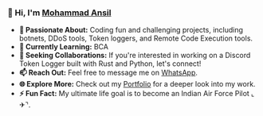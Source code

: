 ### 👋 Hi, I'm [Mohammad Ansil](https://github.com/MasterOfBrokenLogic)

- **👀 Passionate About:** Coding fun and challenging projects, including botnets, DDoS tools, Token loggers, and Remote Code Execution tools.
- **🌱 Currently Learning:** BCA
- **💞 Seeking Collaborations:** If you're interested in working on a Discord Token Logger built with Rust and Python, let's connect!
- **📫 Reach Out:** Feel free to message me on [WhatsApp](https://wa.me/message/FUQ35AQ6J7R5L1).
- **🌐 Explore More:** Check out my [Portfolio](https://drazeforce.vercel.app) for a deeper look into my work.
- **⚡ Fun Fact:** My ultimate life goal is to become an Indian Air Force Pilot ⌞✈⌝.


<!---
MasterOfBrokenLogic/MasterOfBrokenLogic is a ✨ special ✨ repository because its `README.md` (this file) appears on your GitHub profile.
You can click the Preview link to take a look at your changes.
--->

